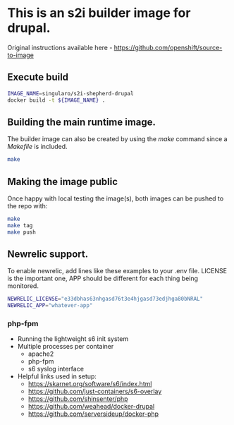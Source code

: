 
# This is an s2i builder image for drupal.

Original instructions available here - https://github.com/openshift/source-to-image

## Execute build
```bash
IMAGE_NAME=singularo/s2i-shepherd-drupal
docker build -t ${IMAGE_NAME} .
```

## Building the main runtime image.
The builder image can also be created by using the *make* command since a *Makefile* is included.
```bash
make
```

## Making the image public
Once happy with local testing the image(s), both images can be pushed to the repo with:

```bash
make
make tag
make push
```

## Newrelic support.
To enable newrelic, add lines like these examples to your .env file. LICENSE is the important one, APP should
be different for each thing being monitored.
```bash
NEWRELIC_LICENSE="e33dbhas63nhgasd76t3e4hjgasd73edjhga80bNRAL"
NEWRELIC_APP="whatever-app"
```

### php-fpm
* Running the lightweight s6 init system
* Multiple processes per container
    * apache2
    * php-fpm
    * s6 syslog interface
* Helpful links used in setup:
    * https://skarnet.org/software/s6/index.html
    * https://github.com/just-containers/s6-overlay
    * https://github.com/shinsenter/php
    * https://github.com/weahead/docker-drupal
    * https://github.com/serversideup/docker-php
